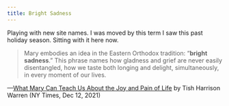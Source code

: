 ```yaml
---
title: Bright Sadness
---
```


Playing with new site names. I was moved by this term I saw this past holiday season. Sitting with it here now.

> Mary embodies an idea in the Eastern Orthodox tradition: “**bright sadness**.” This phrase names how gladness and grief are never easily disentangled, how we taste both longing and delight, simultaneously, in every moment of our lives.

—[What Mary Can Teach Us About the Joy and Pain of Life](https://www.nytimes.com/2021/12/12/opinion/what-mary-can-teach-us-about-the-joy-and-pain-of-life.html) by Tish Harrison Warren (NY Times, Dec 12, 2021)
